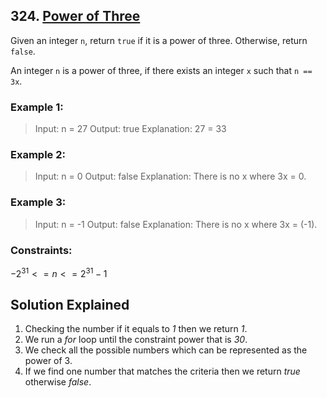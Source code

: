 ## 324. [Power of Three](https://leetcode.com/problems/power-of-three/)

Given an integer ```n```, return ```true``` if it is a power of three. Otherwise, return ```false```.

An integer ```n``` is a power of three, if there exists an integer ```x``` such that ```n == 3x```.

 

### Example 1:

> Input: n = 27
> Output: true
> Explanation: 27 = 33
### Example 2:

> Input: n = 0
> Output: false
> Explanation: There is no x where 3x = 0.
### Example 3:

> Input: n = -1
> Output: false
> Explanation: There is no x where 3x = (-1).
 

### Constraints:

$-2^{31} <= n <= 2^{31} - 1$
## Solution Explained 
<ol>
<li> Checking the number if it equals to <i>1</i> then we return <i>1</i>.</li>
<li> We run a <i>for</i> loop until the constraint power that is <i>30</i>. </li>
<li> We check all the possible numbers which can be represented as the power of 3. </li>
<li> If we find one number that matches the criteria then we return <i>true</i> otherwise <i>false</i>.</li>

</ol>
